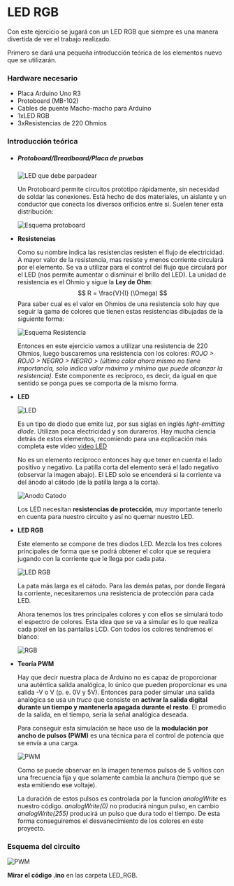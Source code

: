 # LED RGB

Con este ejercicio se jugará con un LED RGB que siempre es una manera divertida de ver el trabajo realizado.

Primero se dará una pequeña introducción teórica de los elementos nuevo que se utilizarán.

### Hardware necesario

* Placa Arduino Uno R3
* Protoboard (MB-102)
* Cables de puente Macho-macho para Arduino
* 1xLED RGB
* 3xResistencias de 220 Ohmios

### Introducción teórica

- ##### Protoboard/Breadboard/Placa de pruebas

  ![LED que debe parpadear](https://raw.githubusercontent.com/ccantos/AprendiendoArduino/master/Curso%20con%20Super%20Starter%20Kit%20UNO%20R3%20Project/2.%20LED%20RGB/protoboard.png)

  

  Un Protoboard permite circuitos prototipo rápidamente, sin necesidad de soldar las conexiones. Está hecho de dos materiales, un aislante y un conductor que conecta los diversos orificios entre sí. Suelen tener esta distribución: 
  
  ![Esquema protoboard](https://raw.githubusercontent.com/ccantos/AprendiendoArduino/master/Curso%20con%20Super%20Starter%20Kit%20UNO%20R3%20Project/2.%20LED%20RGB/Esquema_interno_de_una_Breadboard.png)

* **Resistencias**

  Como su nombre indica las resistencias resisten el flujo de electricidad. A mayor valor de la resistencia, mas resiste y menos corriente circulará por el elemento. Se va a utilizar para el control del flujo que circulará por el LED (nos permite aumentar o disminuir el brillo del LED). La unidad de resistencia es el Ohmio y sigue la **Ley de Ohm**:
  $$
  R = \frac{V}{I} (\Omega)
  $$
  Para saber cual es el valor en Ohmios de una resistencia solo hay que seguir la gama de colores que tienen estas resistencias dibujadas de la siguiente forma:

  ![Esquema Resistencia](https://raw.githubusercontent.com/ccantos/AprendiendoArduino/master/Curso%20con%20Super%20Starter%20Kit%20UNO%20R3%20Project/2.%20LED%20RGB/resistencia.png)

  Entonces en este ejercicio vamos a utilizar una resistencia de 220 Ohmios, luego buscaremos una resistencia con los colores: *ROJO > ROJO > NEGRO > NEGRO > (último color ahora mismo no tiene importancia, solo indica valor máximo y mínimo que puede alcanzar la resistencia)*. Este componente es recíproco, es decir, da igual en que sentido se ponga pues se comporta de la mismo forma.

* **LED**

  ![LED](https://raw.githubusercontent.com/ccantos/AprendiendoArduino/master/Curso%20con%20Super%20Starter%20Kit%20UNO%20R3%20Project/2.%20LED%20RGB/led.png)

  Es un tipo de diodo que emite luz, por sus siglas en inglés *light-emitting diode*. Utilizan poca electricidad y son durareros. Hay mucha ciencia detrás de estos elementos, recomiendo para una explicación más completa este vídeo [video LED](https://www.youtube.com/watch?v=Y324Y55lm2E)

  No es un elemento recíproco entonces hay que tener en cuenta el lado positivo y negativo. La patilla corta del elemento será el lado negativo (observar la imagen abajo). El LED solo se encenderá si la corriente va del ánodo al cátodo (de la patilla larga a la corta). 

  ![Anodo Catodo](https://raw.githubusercontent.com/ccantos/AprendiendoArduino/master/Curso%20con%20Super%20Starter%20Kit%20UNO%20R3%20Project/2.%20LED%20RGB/anodo_catodo.png)

  Los LED necesitan **resistencias de protección**, muy importante tenerlo en cuenta para nuestro circuito y así no quemar nuestro LED.

* **LED RGB**

  Este elemento se compone de tres diodos LED. Mezcla los tres colores principales de forma que se podrá obtener el color que se requiera jugando con la corriente que le llega por cada pata.

  ![LED RGB](https://raw.githubusercontent.com/ccantos/AprendiendoArduino/master/Curso%20con%20Super%20Starter%20Kit%20UNO%20R3%20Project/2.%20LED%20RGB/LEDRGB.jpg)

  La pata más larga es el cátodo. Para las demás patas, por donde llegará la corriente, necesitaremos una resistencia de protección para cada LED.
  
  Ahora tenemos los tres principales colores y con ellos se simulará todo el espectro de colores. Esta idea que se va a simular es lo que realiza cada píxel en las pantallas LCD. Con todos los colores tendremos el blanco:
  
  ![RGB](https://raw.githubusercontent.com/ccantos/AprendiendoArduino/master/Curso%20con%20Super%20Starter%20Kit%20UNO%20R3%20Project/2.%20LED%20RGB/RGB.png)

* **Teoría PWM**

  Hay que decir nuestra placa de Arduino no es capaz de proporcionar una auténtica salida analógica, lo único que pueden proporcionar es una salida -V o V (p. e. 0V y 5V). Entonces para poder simular una salida analógica se usa un *truco* que consiste en **activar la salida digital durante un tiempo y mantenerla apagada durante el resto**. El promedio de la salida, en el tiempo, sería la señal analógica deseada.

  Para conseguir esta simulación se hace uso de la **modulación por ancho de pulsos (PWM)** es una técnica para el control de potencia que se envía a una carga.

  ![PWM](https://raw.githubusercontent.com/ccantos/AprendiendoArduino/master/Curso%20con%20Super%20Starter%20Kit%20UNO%20R3%20Project/2.%20LED%20RGB/pwm.png)

  Como se puede observar en la imagen tenemos pulsos de 5 voltios con una frecuencia fija y que solamente cambia la anchura (tiempo que se esta emitiendo ese voltaje).

  La duración de estos pulsos es controlada por la funcion *analogWrite* es nuestro código. *analogWrite(0)* no producirá ningun pulso, en cambio *analogWrite(255)* producirá un pulso que dura todo el tiempo. De esta forma conseguiremos el desvanecimiento de los colores en este proyecto.

### Esquema del circuito

![PWM](https://raw.githubusercontent.com/ccantos/AprendiendoArduino/master/Curso%20con%20Super%20Starter%20Kit%20UNO%20R3%20Project/2.%20LED%20RGB/diagrama_de_cableado.png)



**Mirar el código .ino** en las carpeta LED_RGB.

